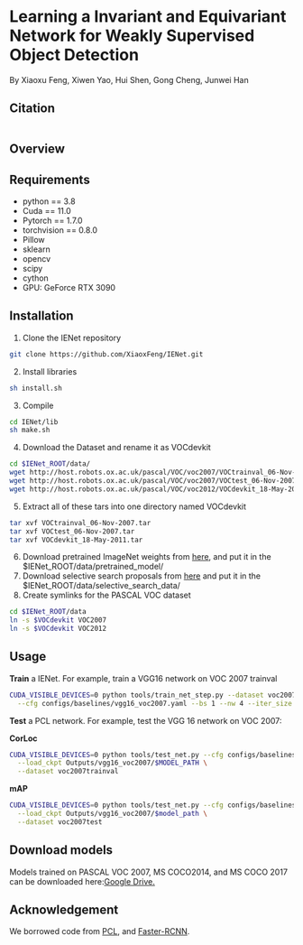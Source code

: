 # Learning a Invariant and Equivariant Network for Weakly Supervised Object Detection
By Xiaoxu Feng, Xiwen Yao, Hui Shen, Gong Cheng, Junwei Han
## Citation
```bash

```
## Overview

## Requirements
* python == 3.8 <br>
* Cuda == 11.0 <br>
* Pytorch == 1.7.0 <br>
* torchvision == 0.8.0 <br>
* Pillow <br>
* sklearn <br>
* opencv <br>
* scipy <br>
* cython <br>
* GPU: GeForce RTX 3090
## Installation
1. Clone the IENet repository
```bash
git clone https://github.com/XiaoxFeng/IENet.git
``` 
2. Install libraries
```bash
sh install.sh
```
3. Compile
```bash
cd IENet/lib
sh make.sh
```
4. Download the Dataset and rename it as VOCdevkit
```bash
cd $IENet_ROOT/data/
wget http://host.robots.ox.ac.uk/pascal/VOC/voc2007/VOCtrainval_06-Nov-2007.tar
wget http://host.robots.ox.ac.uk/pascal/VOC/voc2007/VOCtest_06-Nov-2007.tar
wget http://host.robots.ox.ac.uk/pascal/VOC/voc2012/VOCdevkit_18-May-2011.tar
```
5. Extract all of these tars into one directory named VOCdevkit
```bash
tar xvf VOCtrainval_06-Nov-2007.tar
tar xvf VOCtest_06-Nov-2007.tar
tar xvf VOCdevkit_18-May-2011.tar
```
6. Download pretrained ImageNet weights from [here](https://drive.google.com/drive/folders/0B1_fAEgxdnvJSmF3YUlZcHFqWTQ), and put it in the $IENet_ROOT/data/pretrained_model/
7. Download selective search proposals from [here](https://drive.google.com/drive/folders/1R4leOIYxP9qHJ2dVQJ4fKv2CoEHeEu41) and put it in the $IENet_ROOT/data/selective_search_data/
8. Create symlinks for the PASCAL VOC dataset
```bash
cd $IENet_ROOT/data
ln -s $VOCdevkit VOC2007
ln -s $VOCdevkit VOC2012
```
## Usage
**Train** a IENet. For example, train a VGG16 network on VOC 2007 trainval
```bash
CUDA_VISIBLE_DEVICES=0 python tools/train_net_step.py --dataset voc2007 \
  --cfg configs/baselines/vgg16_voc2007.yaml --bs 1 --nw 4 --iter_size 4
```
**Test** a PCL network. For example, test the VGG 16 network on VOC 2007:

**CorLoc**
```bash
CUDA_VISIBLE_DEVICES=0 python tools/test_net.py --cfg configs/baselines/vgg16_voc2007.yaml \
  --load_ckpt Outputs/vgg16_voc2007/$MODEL_PATH \
  --dataset voc2007trainval
```
**mAP**
```bash
CUDA_VISIBLE_DEVICES=0 python tools/test_net.py --cfg configs/baselines/vgg16_voc2007.yaml \
  --load_ckpt Outputs/vgg16_voc2007/$model_path \
  --dataset voc2007test
```
## Download models
Models trained on PASCAL VOC 2007, MS COCO2014, and MS COCO 2017 can be downloaded here:[Google Drive.](https://drive.google.com/drive/folders/1xulStA_PCnd3bppfoKLQUc6OT_Wzbp2p?usp=sharing)
## Acknowledgement
We borrowed code from [PCL](https://github.com/ppengtang/pcl.pytorch), and [Faster-RCNN](https://github.com/jwyang/faster-rcnn.pytorch).
